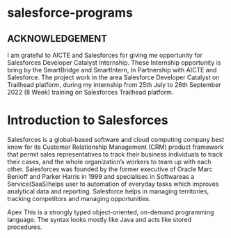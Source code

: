 # salesforce-programs
## ACKNOWLEDGEMENT
I am grateful to AICTE and Salesforces for giving me opportunity for Salesforces 
Developer Catalyst Internship. These Internship opportunity is bring by the 
SmartBridge and SmartIntern, In Partnership with AICTE and Salesforce.
The project work in the area Salesforce Developer Catalyst on Trailhead platform,
during my internship from 25th July to 26th September 2022 (8 Week) training on 
Salesforces Trailhead platform.

# Introduction to Salesforces
Salesforces is a global-based software and cloud computing company best know for its 
Customer Relationship Management (CRM) product framework that permit sales 
representatives to track their business individuals to track their cases, and the whole 
organization’s workers to team up with each other.
Salesforces was founded by the former executive of Oracle Marc Benioff and Parker 
Harris in 1999 and specialises in Softwareas a Service(SaaS)helps user to automation of 
everyday tasks which improves analytical data and reporting. Salesforce helps in 
managing territories, tracking competitors and managing opportunities.

Apex  This is a strongly typed object-oriented, on-demand programming language. The syntax  looks mostly like Java and acts like stored procedures.
